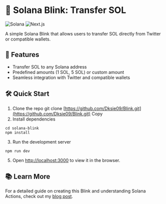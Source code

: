 # 🚀 Solana Blink: Transfer SOL

![Solana](https://img.shields.io/badge/Solana-black?style=for-the-badge&logo=solana)
![Next.js](https://img.shields.io/badge/Next.js-black?style=for-the-badge&logo=next.js)

A simple Solana Blink that allows users to transfer SOL directly from Twitter or compatible wallets.

## 🌟 Features

- Transfer SOL to any Solana address
- Predefined amounts (1 SOL, 5 SOL) or custom amount
- Seamless integration with Twitter and compatible wallets

## 🛠️ Quick Start

1. Clone the repo
git clone [https://github.com/Dksie09/Blink.git](https://github.com/Dksie09/Blink.git)
Copy
2. Install dependencies
```
cd solana-blink
npm install
```

3. Run the development server
```
npm run dev
```

5. Open [http://localhost:3000](http://localhost:3000) to view it in the browser.

## 📚 Learn More

For a detailed guide on creating this Blink and understanding Solana Actions, check out my [blog post](https://duckwhocodes.hashnode.dev/everything-you-need-to-know-about-blinks).
